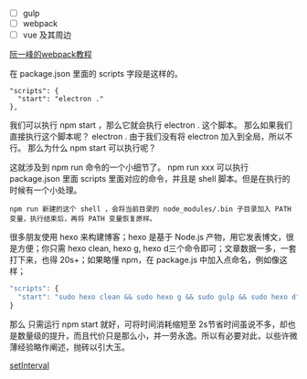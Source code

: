 - [ ] gulp
- [ ] webpack
- [ ] vue 及其周边

[阮一峰的webpack教程](https://github.com/ruanyf/webpack-demos)



在 package.json 里面的 scripts 字段是这样的。
``` 
"scripts": {
  "start": "electron ."
},
```
我们可以执行 npm start ，那么它就会执行 electron . 这个脚本。
那么如果我们直接执行这个脚本呢？ electron .
由于我们没有将 electron 加入到全局，所以不行。
那么为什么 npm start 可以执行呢？

这就涉及到 npm run 命令的一个小细节了。
npm run xxx 可以执行 package.json 里面 scripts 里面对应的命令，并且是 shell 脚本。但是在执行的时候有一个小处理。
```
npm run 新建的这个 shell ，会将当前目录的 node_modules/.bin 子目录加入 PATH 变量，执行结束后，再将 PATH 变量恢复原样。
```



很多朋友使用 hexo 来构建博客；hexo 是基于 Node.js 产物，用它发表博文，很是方便；你只需 hexo clean, hexo g, hexo d三个命令即可；文章数据一多，一套打下来，也得 20s+；如果略懂 npm，在 package.js 中加入点命名，例如像这样；
``` javascript
"scripts": {
  "start": "sudo hexo clean && sudo hexo g && sudo gulp && sudo hexo d"
}
```

那么 只需运行 npm start 就好，可将时间消耗缩短至 2s节省时间虽说不多，却也是数量级的提升，而且代价只是那么小，并一劳永逸。所以有必要对此，以些许微薄经验略作阐述，抛砖以引大玉。


[setInterval](http://www.jeffjade.com/2016/01/10/2016-01-10-javaScript-setInterval/)


